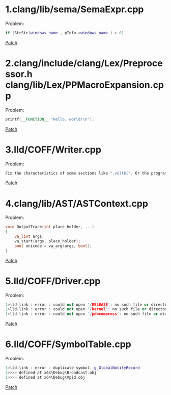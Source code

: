 # 1.clang/lib/sema/SemaExpr.cpp 

Problem:
```C++
if (StrStr(windows_name_, pInfo->windows_name_) > 0)
```

[Patch](https://github.com/gmh5225/LLVM_MSVC_Compatibility/blob/main/0001-MSVC-Compatibility.patch)



# 2.clang/include/clang/Lex/Preprocessor.h clang/lib/Lex/PPMacroExpansion.cpp

Problem:
```C++
printf(__FUNCTION__ "Hello, world!\n");
```

[Patch](https://github.com/gmh5225/LLVM_MSVC_Compatibility/blob/main/0002-MSVC-Compatibility.patch)

  
  
# 3.lld/COFF/Writer.cpp

Problem:
```C++
Fix the characteristics of some sections like ".voltbl". Or the program will be crash sometimes.
```

[Patch](https://github.com/gmh5225/LLVM_MSVC_Compatibility/blob/main/0003-MSVC-Compatibility.patch)



# 4.clang/lib/AST/ASTContext.cpp

Problem:
```C++
void OutputTrace(int place_holder, ...)
{
	va_list args;
	va_start(args, place_holder);
	bool unicode = va_arg(args, bool);
}
```

[Patch](https://github.com/gmh5225/LLVM_MSVC_Compatibility/blob/main/0004-MSVC-Compatibility.patch)



# 5.lld/COFF/Driver.cpp

Problem:
```C++
1>lld-link : error : could not open '/RELEASE': no such file or directory
1>lld-link : error : could not open '/kernel': no such file or directory
1>lld-link : error : could not open '/pdbcompress': no such file or directory
```

[Patch](https://github.com/gmh5225/LLVM_MSVC_Compatibility/blob/main/0005-MSVC-Compatibility.patch)



# 6.lld/COFF/SymbolTable.cpp

Problem:
```C++
1>lld-link : error : duplicate symbol: g_GlobalNotifyRecord
1>>>> defined at x64\Debug\Broadcast.obj
1>>>> defined at x64\Debug\Vpid.obj
```

[Patch](https://github.com/gmh5225/LLVM_MSVC_Compatibility/blob/main/0006-MSVC-Compatibility.patch)


